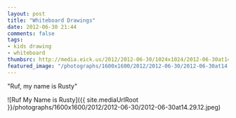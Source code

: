 ```yaml
---
layout: post
title: "Whiteboard Drawings"
date: 2012-06-30 21:44
comments: false
tags:
- kids drawing
- whiteboard
thumbsrc: http://media.eick.us/2012/2012-06-30/1024x1024/2012-06-30at14.29.12.jpeg
featured_image: "/photographs/1600x1600/2012/2012-06-30/2012-06-30at14.29.12.jpeg"
---
```


<!-- blockquote  -->
"Ruf, my name is Rusty"
<!-- endblockquote  -->

![Ruf My Name is Rusty]({{ site.mediaUrlRoot }}/photographs/1600x1600/2012/2012-06-30/2012-06-30at14.29.12.jpeg)

